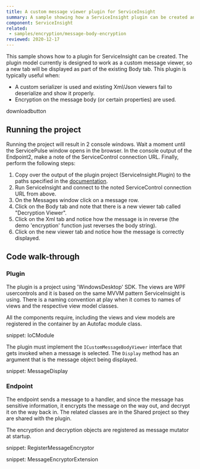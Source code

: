 ```yaml
---
title: A custom message viewer plugin for ServiceInsight
summary: A sample showing how a ServiceInsight plugin can be created and used to custom format the displayed messages.
component: ServiceInsight
related:
 - samples/encryption/message-body-encryption
reviewed: 2020-12-17
---
```


This sample shows how to a plugin for ServiceInsight can be created. The plugin model currently is designed to work as a custom message viewer, so a new tab will be displayed as part of the existing Body tab. This plugin is typically useful when:

- A custom serializer is used and existing Xml/Json viewers fail to deserialize and show it properly.
- Encryption on the message body (or certain properties) are used.

downloadbutton

## Running the project

Running the project will result in 2 console windows. Wait a moment until the ServicePulse window opens in the browser. In the console output of the Endpoint2, make a note of the ServiceControl connection URL. Finally, perform the following steps:

1. Copy over the output of the plugin project (ServiceInsight.Plugin) to the paths specified in the [documentation](/serviceinsight/custom-message-viewers.md#plugin-installation).
2. Run ServiceInsight and connect to the noted ServiceControl connection URL from above.
3. On the Messages window click on a message row.
4. Click on the Body tab and note that there is a new viewer tab called "Decryption Viewer".
5. Click on the Xml tab and notice how the message is in reverse (the demo 'encryption' function just reverses the body string).
6. Click on the new viewer tab and notice how the message is correctly displayed.

## Code walk-through 


### Plugin

The plugin is a project using 'WindowsDesktop' SDK. The views are WPF usercontrols and it is based on the same MVVM pattern ServiceInsight is using. There is a naming convention at play when it comes to names of views and the respective view model classes.

All the components require, including the views and view models are registered in the container by an Autofac module class.
	
snippet: IoCModule

The plugin must implement the `ICustomMessageBodyViewer` interface that gets invoked when a message is selected. The `Display` method has an argument that is the message object being displayed.

snippet: MessageDisplay

### Endpoint

The endpoint sends a message to a handler, and since the message has sensitive information, it encrypts the message on the way out, and decrypt it on the way back in. The related classes are in the Shared project so they are shared with the plugin.

The encryption and decryption objects are registered as message mutator at startup.
 
snippet: RegisterMessageEncryptor

snippet: MessageEncryptorExtension
